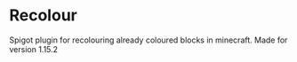 # Recolour
 Spigot plugin for recolouring already coloured blocks in minecraft. Made for version 1.15.2
